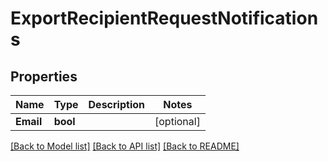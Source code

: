 # ExportRecipientRequestNotifications

## Properties

Name | Type | Description | Notes
------------ | ------------- | ------------- | -------------
**Email** | **bool** |  |[optional] 

[[Back to Model list]](../README.md#documentation-for-models) [[Back to API list]](../README.md#documentation-for-api-endpoints) [[Back to README]](../README.md)



